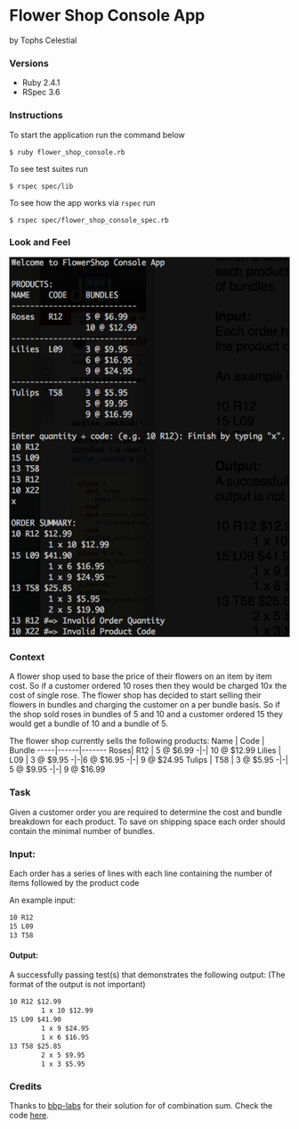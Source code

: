 # Flower Shop Console App
by Tophs Celestial

### Versions
- Ruby 2.4.1
- RSpec 3.6

### Instructions
To start the application run the command below
```
$ ruby flower_shop_console.rb
```

To see test suites run
```
$ rspec spec/lib
```

To see how the app works via `rspec` run
```
$ rspec spec/flower_shop_console_spec.rb
```

### Look and Feel
![](flower_shop_console.png)

### Context
A flower shop used to base the price of their flowers on an item by item cost. So if a customer ordered 10 roses then they would be charged 10x the cost of single rose. The flower shop has decided to start selling their flowers in bundles and charging the customer on a per bundle basis. So if the shop sold roses in bundles of 5 and 10 and a customer ordered 15 they would get a bundle of 10 and a bundle of 5.

The flower shop currently sells the following products:
Name | Code | Bundle
-----|------|-------
Roses| R12 | 5 @ $6.99
-|-| 10 @ $12.99
Lilies | L09 | 3 @ $9.95
-|-|6 @ $16.95
-|-| 9 @ $24.95
Tulips | T58 | 3 @ $5.95
-|-| 5 @ $9.95
-|-| 9 @ $16.99

### Task
Given a customer order you are required to determine the cost and bundle breakdown for each product. To save on shipping space each order should contain the minimal number of bundles.

### Input:
Each order has a series of lines with each line containing the number of items followed by the product code

An example input:
```
10 R12 
15 L09 
13 T58
```

#### Output:
A successfully passing test(s) that demonstrates the following output: (The format of the output is not important)
```
10 R12 $12.99
        1 x 10 $12.99 
15 L09 $41.90
        1 x 9 $24.95
        1 x 6 $16.95 
13 T58 $25.85
        2 x 5 $9.95
        1 x 3 $5.95
```

### Credits

Thanks to [bbp-labs](https://github.com/bbp-labs) for their solution for of combination sum. Check the code [here](https://github.com/bbp-labs/leetcode/blob/master/algorithms/combination_sum.rb).